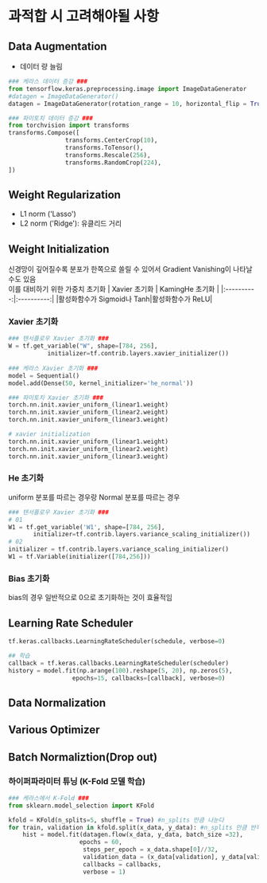 # 과적합 시 고려해야될 사항

## Data Augmentation
- 데이터 량 늘림

```python
### 케라스 데이터 증강 ###
from tensorflow.keras.preprocessing.image import ImageDataGenerator
#datagen = ImageDataGenerator()
datagen = ImageDataGenerator(rotation_range = 10, horizontal_flip = True, zoom_range = 0.1)

### 파이토치 데이터 증강 ###
from torchvision import transforms
transforms.Compose([
				transforms.CenterCrop(10),
				transforms.ToTensor(),
				transforms.Rescale(256),
				transforms.RandomCrop(224),
])
```

## Weight Regularization
- L1 norm ('Lasso')
- L2 norm ('Ridge'): 유클리드 거리

## Weight Initialization
신경망이 깊어질수록 분포가 한쪽으로 쏠릴 수 있어서 Gradient Vanishing이 나타날 수도 있음  
이를 대비하기 위한 가중치 초기화
| Xavier 초기화 | KamingHe 초기화 |
|:----------:|:----------:|
|활성화함수가 Sigmoid나 Tanh|활성화함수가 ReLU|
### Xavier 초기화
```python
### 텐서플로우 Xavier 초기화 ###
W = tf.get_variable("W", shape=[784, 256],
           initializer=tf.contrib.layers.xavier_initializer())
           
### 케라스 Xavier 초기화 ###
model = Sequential()
model.add(Dense(50, kernel_initializer='he_normal'))

### 파이토치 Xavier 초기화 ###
torch.nn.init.xavier_uniform_(linear1.weight)
torch.nn.init.xavier_uniform_(linear2.weight)
torch.nn.init.xavier_uniform_(linear3.weight)

# xavier initialization
torch.nn.init.xavier_uniform_(linear1.weight)
torch.nn.init.xavier_uniform_(linear2.weight)
torch.nn.init.xavier_uniform_(linear3.weight)
```
### He 초기화
uniform 분포를 따르는 경우랑 Normal 분포를 따르는 경우
```python
### 텐서플로우 Xavier 초기화 ###
# 01
W1 = tf.get_variable('W1', shape=[784, 256],
       initializer=tf.contrib.layers.variance_scaling_initializer())
# 02       
initializer = tf.contrib.layers.variance_scaling_initializer()
W1 = tf.Variable(initializer([784,256]))
```
### Bias 초기화
bias의 경우 일반적으로 0으로 초기화하는 것이 효율적임

## Learning Rate Scheduler
```python
tf.keras.callbacks.LearningRateScheduler(schedule, verbose=0)

## 학습
callback = tf.keras.callbacks.LearningRateScheduler(scheduler)
history = model.fit(np.arange(100).reshape(5, 20), np.zeros(5),
                  epochs=15, callbacks=[callback], verbose=0)
```
## Data Normalization

## Various Optimizer

## Batch Normaliztion(Drop out)


### 하이퍼파라미터 튜닝 (K-Fold 모델 학습)
```python
### 케라스에서 K-Fold ###
from sklearn.model_selection import KFold

kfold = KFold(n_splits=5, shuffle = True) #n_splits 만큼 나눈다
for train, validation in kfold.split(x_data, y_data): #n_splits 만큼 반복
    hist = model.fit(datagen.flow(x_data, y_data, batch_size =32),                     
                    epochs = 60, 
                     steps_per_epoch = x_data.shape[0]//32, 
                     validation_data = (x_data[validation], y_data[validation]), 
                     callbacks = callbacks,
                     verbose = 1)
```
